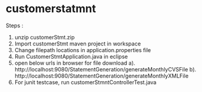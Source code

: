 # customerstatmnt

Steps :

1. unzip customerStmt.zip
2. Import customerStmt maven project in workspace
3. Change filepath locations in application.properties file
4. Run CustomerStmtApplication.java in eclipse
5. open below urls in browser for file download
   a). http://localhost:9080/StatementGeneration/generateMonthlyCVSFile
   b). http://localhost:9080/StatementGeneration/generateMonthlyXMLFile
6. For  junit testcase, run customerStmntControllerTest.java
